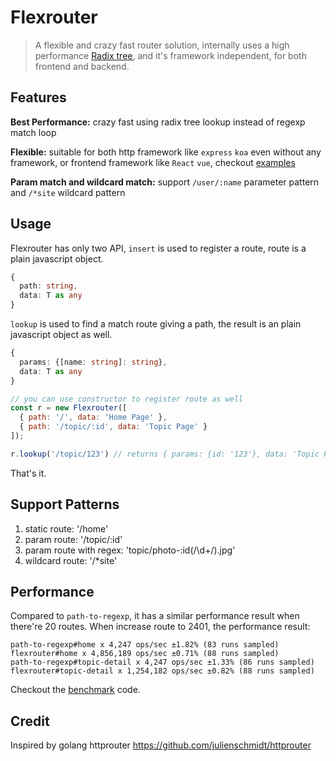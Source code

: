Flexrouter
==========

> A flexible and crazy fast router solution, internally uses a high performance [Radix tree](https://en.wikipedia.org/wiki/Radix_tree), and it's framework independent, for both frontend and backend.

## Features

**Best Performance:** crazy fast using radix tree lookup instead of regexp match loop

**Flexible:** suitable for both http framework like `express` `koa` even without any framework, or frontend framework like `React` `vue`, checkout [examples](./examples)

**Param match and wildcard match:** support `/user/:name` parameter pattern and `/*site` wildcard pattern

## Usage

Flexrouter has only two API, `insert` is used to register a route, route is a plain javascript object.
```typescript
{
  path: string,
  data: T as any
}
```
`lookup` is used to find a match route giving a path, the result is an plain javascript object as well.
```typescript
{
  params: {[name: string]: string},
  data: T as any
}
```

```javascript
// you can use constructor to register route as well
const r = new Flexrouter([
  { path: '/', data: 'Home Page' },
  { path: '/topic/:id', data: 'Topic Page' }
]);

r.lookup('/topic/123') // returns { params: {id: '123'}, data: 'Topic Page' }
```
That's it.

## Support Patterns

1. static route: '/home'
2. param route: '/topic/:id'
3. param route with regex: 'topic/photo-:id(/\\d+/).jpg'
4. wildcard route: '/*site'

## Performance

Compared to `path-to-regexp`, it has a similar performance result when there're 20 routes. When increase route to 2401, the performance result:
```
path-to-regexp#home x 4,247 ops/sec ±1.82% (83 runs sampled)
flexrouter#home x 4,856,189 ops/sec ±0.71% (88 runs sampled)
path-to-regexp#topic-detail x 4,247 ops/sec ±1.33% (86 runs sampled)
flexrouter#topic-detail x 1,254,182 ops/sec ±0.82% (88 runs sampled)
```
Checkout the [benchmark](./benchmark/index.js) code.

## Credit

Inspired by golang httprouter https://github.com/julienschmidt/httprouter
